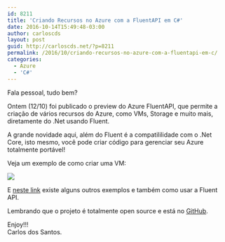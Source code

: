 ```yaml
---
id: 8211
title: 'Criando Recursos no Azure com a FluentAPI em C#'
date: 2016-10-14T15:49:48-03:00
author: carloscds
layout: post
guid: http://carloscds.net/?p=8211
permalink: /2016/10/criando-recursos-no-azure-com-a-fluentapi-em-c/
categories:
  - Azure
  - 'C#'
---
```

Fala pessoal, tudo bem?

Ontem (12/10) foi publicado o preview do Azure FluentAPI, que permite a criação de vários recursos do Azure, como VMs, Storage e muito mais, diretamente do .Net usando Fluent.

A grande novidade aqui, além do Fluent é a compatililidade com o .Net Core, isto mesmo, você pode criar código para gerenciar seu Azure totalmente portável!

Veja um exemplo de como criar uma VM:

![](https://azurecomcdn.azureedge.net/mediahandler/acomblog/media/Default/blog/3dacccd5-d8d5-432f-9c83-688cd1ed4cf7.jpg)

E [neste link](https://azure.microsoft.com/en-us/blog/simpler-azure-management-libraries-for-net/) existe alguns outros exemplos e também como usar a Fluent API.

Lembrando que o projeto é totalmente open source e está no [GitHub](https://github.com/Azure/azure-sdk-for-net/tree/Fluent). 

Enjoy!!!  
Carlos dos Santos.